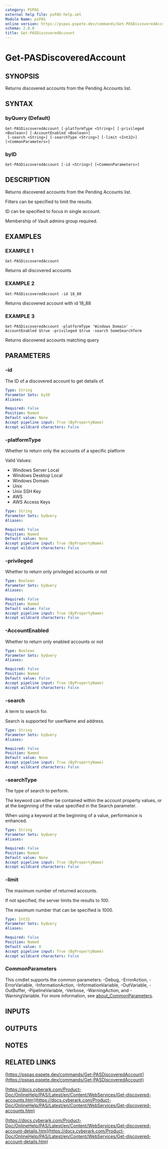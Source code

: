 ```yaml
---
category: PSPAS
external help file: psPAS-help.xml
Module Name: psPAS
online version: https://pspas.pspete.dev/commands/Get-PASDiscoveredAccount
schema: 2.0.0
title: Get-PASDiscoveredAccount
---
```


# Get-PASDiscoveredAccount

## SYNOPSIS
Returns discovered accounts from the Pending Accounts list.

## SYNTAX

### byQuery (Default)
```
Get-PASDiscoveredAccount [-platformType <String>] [-privileged <Boolean>] [-AccountEnabled <Boolean>]
 [-search <String>] [-searchType <String>] [-limit <Int32>] [<CommonParameters>]
```

### byID
```
Get-PASDiscoveredAccount [-id <String>] [<CommonParameters>]
```

## DESCRIPTION
Returns discovered accounts from the Pending Accounts list.

Filters can be specified to limit the results.

ID can be specified to focus in single account.

Membership of Vault admins group required.

## EXAMPLES

### EXAMPLE 1
```
Get-PASDiscoveredAccount
```

Returns all discovered accounts

### EXAMPLE 2
```
Get-PASDiscoveredAccount -id 18_88
```

Returns discovered account with id 18_88

### EXAMPLE 3
```
Get-PASDiscoveredAccount -platformType 'Windows Domain' -AccountEnabled $true -privileged $true -search SomeSearchTerm
```

Returns discovered accounts matching query

## PARAMETERS

### -id
The ID of a discovered account to get details of.

```yaml
Type: String
Parameter Sets: byID
Aliases:

Required: False
Position: Named
Default value: None
Accept pipeline input: True (ByPropertyName)
Accept wildcard characters: False
```

### -platformType
Whether to return only the accounts of a specific platform

Valid Values:
- Windows Server Local
- Windows Desktop Local
- Windows Domain
- Unix
- Unix SSH Key
- AWS
- AWS Access Keys

```yaml
Type: String
Parameter Sets: byQuery
Aliases:

Required: False
Position: Named
Default value: None
Accept pipeline input: True (ByPropertyName)
Accept wildcard characters: False
```

### -privileged
Whether to return only privileged accounts or not

```yaml
Type: Boolean
Parameter Sets: byQuery
Aliases:

Required: False
Position: Named
Default value: False
Accept pipeline input: True (ByPropertyName)
Accept wildcard characters: False
```

### -AccountEnabled
Whether to return only enabled accounts or not

```yaml
Type: Boolean
Parameter Sets: byQuery
Aliases:

Required: False
Position: Named
Default value: False
Accept pipeline input: True (ByPropertyName)
Accept wildcard characters: False
```

### -search
A term to search for.

Search is supported for userName and address.

```yaml
Type: String
Parameter Sets: byQuery
Aliases:

Required: False
Position: Named
Default value: None
Accept pipeline input: True (ByPropertyName)
Accept wildcard characters: False
```

### -searchType
The type of search to perform.

The keyword can either be contained within the account property values,
or at the beginning of the value specified in the Search parameter.

When using a keyword at the beginning of a value, performance is enhanced.

```yaml
Type: String
Parameter Sets: byQuery
Aliases:

Required: False
Position: Named
Default value: None
Accept pipeline input: True (ByPropertyName)
Accept wildcard characters: False
```

### -limit
The maximum number of returned accounts.

If not specified, the server limits the results to 100.

The maximum number that can be specified is 1000.

```yaml
Type: Int32
Parameter Sets: byQuery
Aliases:

Required: False
Position: Named
Default value: 0
Accept pipeline input: True (ByPropertyName)
Accept wildcard characters: False
```

### CommonParameters
This cmdlet supports the common parameters: -Debug, -ErrorAction, -ErrorVariable, -InformationAction, -InformationVariable, -OutVariable, -OutBuffer, -PipelineVariable, -Verbose, -WarningAction, and -WarningVariable. For more information, see [about_CommonParameters](http://go.microsoft.com/fwlink/?LinkID=113216).

## INPUTS

## OUTPUTS

## NOTES

## RELATED LINKS

[https://pspas.pspete.dev/commands/Get-PASDiscoveredAccount](https://pspas.pspete.dev/commands/Get-PASDiscoveredAccount)

[https://docs.cyberark.com/Product-Doc/OnlineHelp/PAS/Latest/en/Content/WebServices/Get-discovered-accounts.htm](https://docs.cyberark.com/Product-Doc/OnlineHelp/PAS/Latest/en/Content/WebServices/Get-discovered-accounts.htm)

[https://docs.cyberark.com/Product-Doc/OnlineHelp/PAS/Latest/en/Content/WebServices/Get-discovered-account-details.htm](https://docs.cyberark.com/Product-Doc/OnlineHelp/PAS/Latest/en/Content/WebServices/Get-discovered-account-details.htm)
